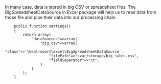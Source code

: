 In many case, data is stored in big CSV or spreadsheet files. The BigSpreadsheetDataSource in Excel package will help us to read data from those file and pipe their data into our processing chain.

```
    public function settings()
    {
        return array(
            "dataSources"=>array(
                "big_csv"=>array(
                    "class"=>'\koolreport\excel\BigSpreadsheetDataSource',
                    "filePath"=>"/var/storage/big_sales.csv",
                    "fieldSeparator"=>"\t",
                )
            )
        );
    }
```